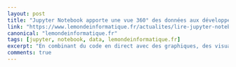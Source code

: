 ```yaml
---
layout: post
title: "Jupyter Notebook apporte une vue 360° des données aux développeurs"
link: "https://www.lemondeinformatique.fr/actualites/lire-jupyter-notebook-apporte-une-vue-360-des-donnees-aux-developpeurs-75077.html"
canonical: "lemondeinformatique.fr"
tags: [jupyter, notebook, data, lemondeinformatique.fr]
excerpt: "En combinant du code en direct avec des graphiques, des visualisations et du texte dans des notebooks partageables exécutées dans un navigateur Web, Jupyter facilite grandement la vie et le partage d'informations des développeurs."
comments: true
---
```

